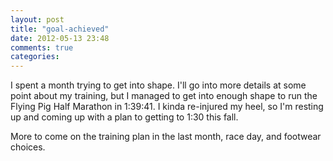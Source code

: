 ```yaml
---
layout: post
title: "goal-achieved"
date: 2012-05-13 23:48
comments: true
categories: 
---
```


I spent a month trying to get into shape. I'll go into more details at some point about my training, but I managed to get into enough shape to run the Flying Pig Half Marathon in 1:39:41. I kinda re-injured my heel, so I'm resting up and coming up with a plan to getting to 1:30 this fall.

More to come on the training plan in the last month, race day, and footwear choices.
